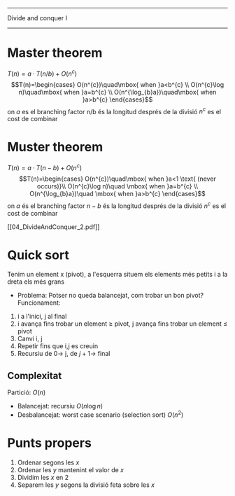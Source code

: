 

---
Divide and conquer I

---
# Master theorem
$T(n)=a·T(n/b)+O(n^{c})$
$$T(n)=\begin{cases}
O(n^{c})\quad\mbox{ when }a<b^{c} \\
O(n^{c}\log n)\quad\mbox{ when }a=b^{c} \\
O(n^{\log_{b}a})\quad\mbox{ when }a>b^{c}
\end{cases}$$
on $a$ es el branching factor
n/b és la longitud després de la divisió
$n^{c}$ es el cost de combinar

# Muster theorem
$T(n)= a·T(n-b)+O(n^{c})$
$$T(n)=\begin{cases}
O(n^{c})\quad\mbox{ when }a<1 \text{ (never occurs)}\\
O(n^{c}\log n)\quad \mbox{ when }a=b^{c} \\
O(n^{\log_{b}a})\quad \mbox{ when }a>b^{c}
\end{cases}$$
on $a$ és el branching factor
$n-b$ és la longitud després de la divisió
$n^{c}$ es el cost de combinar

[[04_DivideAndConquer_2.pdf]]

# Quick sort
Tenim un element x (pivot), a l'esquerra situem els elements més petits i a la dreta els més grans
- Problema: Potser no queda balancejat, com trobar un bon pivot?
Funcionament:
1. i a l'inici, j al final
2. i avança fins trobar un element $\geq$ pivot, j avança fins trobar un element $\leq$ pivot
3. Canvi i, j
4. Repetir fins que i,j es creuin
5. Recursiu de 0$\to$ j, de $j+1\to$ final
## Complexitat
Partició: $O(n)$ 
- Balancejat: recursiu $O(n\log n)$ 
- Desbalancejat: worst case scenario (selection sort) $O(n^{2})$ 

# Punts propers
1. Ordenar segons les $x$ 
2. Ordenar les $y$ mantenint el valor de $x$ 
3. Dividim les $x$ en 2
4. Separem les $y$ segons la divisió feta sobre les $x$ 